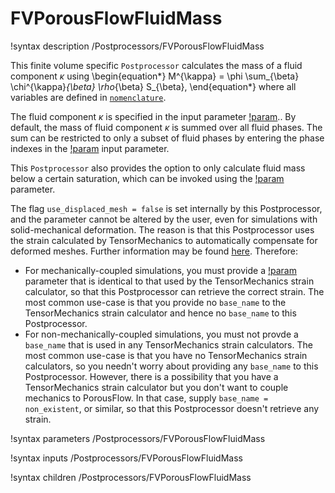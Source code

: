 # FVPorousFlowFluidMass

!syntax description /Postprocessors/FVPorousFlowFluidMass

This finite volume specific `Postprocessor` calculates the mass of a fluid component $\kappa$ using
\begin{equation*}
M^{\kappa} = \phi \sum_{\beta} \chi^{\kappa}_{\beta} \rho_{\beta} S_{\beta},
\end{equation*}
where all variables are defined in [`nomenclature`](/nomenclature.md).

The fluid component $\kappa$ is specified in the input parameter [!param](/Postprocessors/FVPorousFlowFluidMass/fluid_component)..
By default, the mass of fluid component $\kappa$ is summed over all fluid phases. The
sum can be restricted to only a subset of fluid phases by entering the phase indexes
in the [!param](/Postprocessors/FVPorousFlowFluidMass/phase) input parameter.

This `Postprocessor` also provides the option to only calculate fluid mass below a
certain saturation, which can be invoked using the [!param](/Postprocessors/FVPorousFlowFluidMass/saturation_threshold) parameter.

The flag `use_displaced_mesh = false` is set internally by this Postprocessor, and the parameter cannot be altered by the user, even for simulations with solid-mechanical deformation.  The reason is that this Postprocessor uses the strain calculated by TensorMechanics to automatically compensate for deformed meshes.  Further information may be found [here](porous_flow/time_derivative.md).  Therefore:

- For mechanically-coupled simulations, you must provide a [!param](/Postprocessors/FVPorousFlowFluidMass/base_name) parameter that is identical to that used by the TensorMechanics strain calculator, so that this Postprocessor can retrieve the correct strain.  The most common use-case is that you provide no `base_name` to the TensorMechanics strain calculator and hence no `base_name` to this Postprocessor.
- For non-mechanically-coupled simulations, you must not provde a `base_name` that is used in any TensorMechanics strain calculators.  The most common use-case is that you have no TensorMechanics strain calculators, so you needn't worry about providing any `base_name` to this Postprocessor.  However, there is a possibility that you have a TensorMechanics strain calculator but you don't want to couple mechanics to PorousFlow.  In that case, supply `base_name = non_existent`, or similar, so that this Postprocessor doesn't retrieve any strain.

!syntax parameters /Postprocessors/FVPorousFlowFluidMass

!syntax inputs /Postprocessors/FVPorousFlowFluidMass

!syntax children /Postprocessors/FVPorousFlowFluidMass
